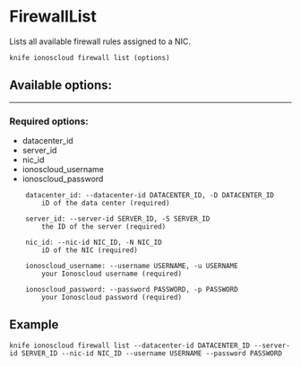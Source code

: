 # FirewallList

Lists all available firewall rules assigned to a NIC.

    knife ionoscloud firewall list (options)


## Available options:
---

### Required options:
* datacenter_id
* server_id
* nic_id
* ionoscloud_username
* ionoscloud_password

```
    datacenter_id: --datacenter-id DATACENTER_ID, -D DATACENTER_ID
        iD of the data center (required)

    server_id: --server-id SERVER_ID, -S SERVER_ID
        the ID of the server (required)

    nic_id: --nic-id NIC_ID, -N NIC_ID
        iD of the NIC (required)

    ionoscloud_username: --username USERNAME, -u USERNAME
        your Ionoscloud username (required)

    ionoscloud_password: --password PASSWORD, -p PASSWORD
        your Ionoscloud password (required)

```
## Example

```text
knife ionoscloud firewall list --datacenter-id DATACENTER_ID --server-id SERVER_ID --nic-id NIC_ID --username USERNAME --password PASSWORD
```
